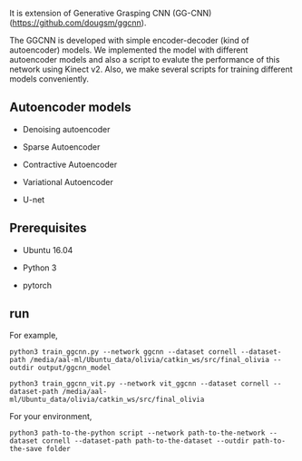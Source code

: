 It is  extension of Generative Grasping CNN (GG-CNN) (https://github.com/dougsm/ggcnn).

The GGCNN is developed with simple encoder-decoder (kind of autoencoder) models. We implemented the model with different autoencoder models and also a script to evalute the performance of this network using Kinect v2. Also, we make several scripts for training different models conveniently.  



## Autoencoder models 
* Denoising autoencoder

* Sparse Autoencoder

* Contractive Autoencoder

* Variational Autoencoder

* U-net


## Prerequisites
* Ubuntu 16.04

* Python 3

* pytorch

## run
For example,
```
python3 train_ggcnn.py --network ggcnn --dataset cornell --dataset-path /media/aal-ml/Ubuntu_data/olivia/catkin_ws/src/final_olivia --outdir output/ggcnn_model
```
```
python3 train_ggcnn_vit.py --network vit_ggcnn --dataset cornell --dataset-path /media/aal-ml/Ubuntu_data/olivia/catkin_ws/src/final_olivia
```
For your environment,
```
python3 path-to-the-python script --network path-to-the-network --dataset cornell --dataset-path path-to-the-dataset --outdir path-to-the-save folder
```


